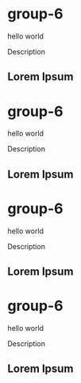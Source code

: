 # group-6

hello world

Description

## Lorem Ipsum
# group-6

hello world

Description

## Lorem Ipsum
# group-6

hello world

Description

## Lorem Ipsum
# group-6

hello world

Description

## Lorem Ipsum
